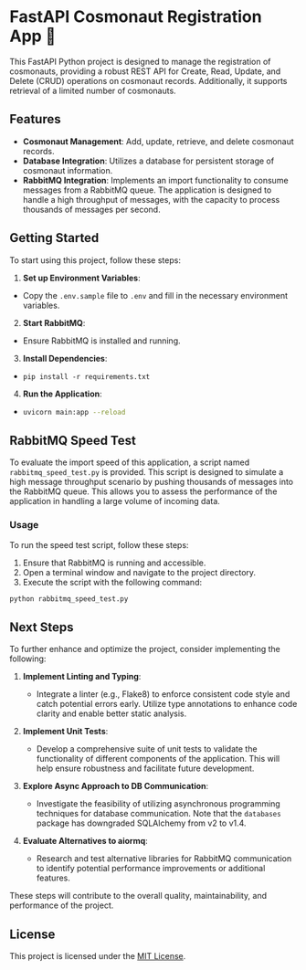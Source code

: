 # FastAPI Cosmonaut Registration App :rocket:

This FastAPI Python project is designed to manage the registration of cosmonauts, providing a robust REST API for Create, Read, Update, and Delete (CRUD) operations on cosmonaut records. Additionally, it supports retrieval of a limited number of cosmonauts.

## Features

- **Cosmonaut Management**: Add, update, retrieve, and delete cosmonaut records.
- **Database Integration**: Utilizes a database for persistent storage of cosmonaut information.
- **RabbitMQ Integration**: Implements an import functionality to consume messages from a RabbitMQ queue. The application is designed to handle a high throughput of messages, with the capacity to process thousands of messages per second.

## Getting Started

To start using this project, follow these steps:


1. **Set up Environment Variables**:
- Copy the `.env.sample` file to `.env` and fill in the necessary environment variables.

2. **Start RabbitMQ**:
- Ensure RabbitMQ is installed and running.

3. **Install Dependencies**:
- `pip install -r requirements.txt`

4. **Run the Application**:
- ```bash
  uvicorn main:app --reload
  ```

## RabbitMQ Speed Test

To evaluate the import speed of this application, a script named `rabbitmq_speed_test.py` is provided. This script is designed to simulate a high message throughput scenario by pushing thousands of messages into the RabbitMQ queue. This allows you to assess the performance of the application in handling a large volume of incoming data.

### Usage

To run the speed test script, follow these steps:

1. Ensure that RabbitMQ is running and accessible.
2. Open a terminal window and navigate to the project directory.
3. Execute the script with the following command:

```bash
python rabbitmq_speed_test.py 
```

## Next Steps

To further enhance and optimize the project, consider implementing the following:

1. **Implement Linting and Typing**:
   - Integrate a linter (e.g., Flake8) to enforce consistent code style and catch potential errors early. Utilize type annotations to enhance code clarity and enable better static analysis.

2. **Implement Unit Tests**:
   - Develop a comprehensive suite of unit tests to validate the functionality of different components of the application. This will help ensure robustness and facilitate future development.

3. **Explore Async Approach to DB Communication**:
   - Investigate the feasibility of utilizing asynchronous programming techniques for database communication. Note that the `databases` package has downgraded SQLAlchemy from v2 to v1.4.

4. **Evaluate Alternatives to aiormq**:
   - Research and test alternative libraries for RabbitMQ communication to identify potential performance improvements or additional features.

These steps will contribute to the overall quality, maintainability, and performance of the project.

## License

This project is licensed under the [MIT License](LICENSE).
